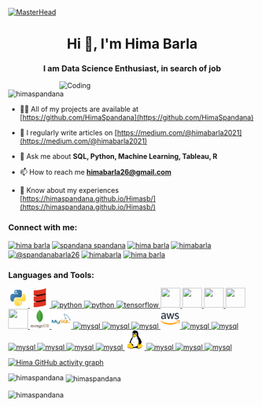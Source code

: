[![MasterHead](https://media-exp1.licdn.com/dms/image/C4D12AQEeOHUlSyCGQw/article-cover_image-shrink_600_2000/0/1622428126770?e=1660176000&v=beta&t=enqQHYTYtPXIh2AnFs6mOCUjTfgRFTNTkuF4_KuKj-A)](https://github.com/HimaSpandana)
<h1 align="center">Hi 👋, I'm Hima Barla</h1>
<h3 align="center">I am Data Science Enthusiast, in search of job</h3>

<img align = "right" alt="Coding" width="400" src="https://www.edureka.co/blog/wp-content/uploads/2018/08/Insurance-Leadspace-Aniamted.gif"> 

<p align="left"> <img src="https://komarev.com/ghpvc/?username=himaspandana&label=Profile%20views&color=0e75b6&style=flat" alt="himaspandana" /> </p>

- 👨‍💻 All of my projects are available at [https://github.com/HimaSpandana](https://github.com/HimaSpandana)

- 📝 I regularly write articles on [https://medium.com/@himabarla2021](https://medium.com/@himabarla2021)

- 💬 Ask me about **SQL, Python, Machine Learning, Tableau, R**

- 📫 How to reach me **himabarla26@gmail.com**

- 📄 Know about my experiences [https://himaspandana.github.io/Himasb/](https://himaspandana.github.io/Himasb/)

<h3 align="left">Connect with me:</h3>
<p align="left">
<a href="https://linkedin.com/in/hima barla" target="blank"><img align="center" src="https://raw.githubusercontent.com/rahuldkjain/github-profile-readme-generator/master/src/images/icons/Social/linked-in-alt.svg" alt="hima barla" height="30" width="40" /></a>
<a href="https://kaggle.com/spandana spandana" target="blank"><img align="center" src="https://raw.githubusercontent.com/rahuldkjain/github-profile-readme-generator/master/src/images/icons/Social/kaggle.svg" alt="spandana spandana" height="30" width="40" /></a>
<a href="https://fb.com/hima barla" target="blank"><img align="center" src="https://raw.githubusercontent.com/rahuldkjain/github-profile-readme-generator/master/src/images/icons/Social/facebook.svg" alt="hima barla" height="30" width="40" /></a>
<a href="https://instagram.com/himabarla" target="blank"><img align="center" src="https://raw.githubusercontent.com/rahuldkjain/github-profile-readme-generator/master/src/images/icons/Social/instagram.svg" alt="himabarla" height="30" width="40" /></a>
<a href="https://medium.com/@spandanabarla26" target="blank"><img align="center" src="https://raw.githubusercontent.com/rahuldkjain/github-profile-readme-generator/master/src/images/icons/Social/medium.svg" alt="@spandanabarla26" height="30" width="40" /></a>
<a href="https://www.leetcode.com/himabarla" target="blank"><img align="center" src="https://raw.githubusercontent.com/rahuldkjain/github-profile-readme-generator/master/src/images/icons/Social/leet-code.svg" alt="himabarla" height="30" width="40" /></a>
<a href="https://www.hackerearth.com/hima barla" target="blank"><img align="center" src="https://raw.githubusercontent.com/rahuldkjain/github-profile-readme-generator/master/src/images/icons/Social/hackerearth.svg" alt="hima barla" height="30" width="40" /></a>
</p>


<h3 align="left">Languages and Tools:</h3>
<p align="left"> <a href="https://www.python.org" target="_blank" rel="noreferrer"> <img src="https://raw.githubusercontent.com/devicons/devicon/master/icons/python/python-original.svg" alt="python" width="40" height="40"/> </a><a href="https://www.scala-lang.org/" target="_blank" rel="noreferrer"> <img src="https://raw.githubusercontent.com/devicons/devicon/master/icons/scala/scala-original.svg" alt="python" width="40" height="40"/> </a><a href="https://kafka.apache.org/" target="_blank" rel="noreferrer"> <img src="https://www.vectorlogo.zone/logos/apache_kafka/apache_kafka-icon.svg" alt="python" width="40" height="40"/> </a><a href="https://hadoop.apache.org/" target="_blank" rel="noreferrer"> <img src="https://www.vectorlogo.zone/logos/apache_hadoop/apache_hadoop-icon.svg" alt="python" width="40" height="40"/> </a><a href="https://www.tensorflow.org" target="_blank" rel="noreferrer"> <img src="https://www.vectorlogo.zone/logos/tensorflow/tensorflow-icon.svg" alt="tensorflow" width="40" height="40"/> </a><a href="https://pytorch.org/" target="_blank" rel="noreferrer"> <img src="https://www.vectorlogo.zone/logos/pytorch/pytorch-icon.svg" width="40" height="40"/> </a><a href="https://pandas.pydata.org/" target="_blank" rel="noreferrer"> <img src="https://numfocus.org/wp-content/uploads/2016/07/pandas-logo-300.png" width="40" height="40"/> </a><a href="https://seaborn.pydata.org/" target="_blank" rel="noreferrer"> <img src="https://files.ai-pool.com/a/21155149cb560f48f085a21264277c3c.png" width="40" height="40"/> </a><a href="https://opencv.org/" target="_blank" rel="noreferrer"> <img src="https://3.bp.blogspot.com/-yvrV6MUueGg/ToICp0YIDPI/AAAAAAAAADg/SYKg4dWpyC43AAfrDwBTR0VYmYT0QshEgCPcBGAYYCw/s1600/OpenCV_Logo.png" width="40" height="40"/> </a><a href="https://scikit-learn.org/stable/" target="_blank" rel="noreferrer"> <img src="https://thehotskills.com/wp-content/uploads/2021/11/Scikit-Learn-Logo.jpg" width="40" height="40"/> </a><a href="https://www.mongodb.com/" target="_blank" rel="noreferrer"> <img src="https://raw.githubusercontent.com/devicons/devicon/master/icons/mongodb/mongodb-original-wordmark.svg" alt="mongodb" width="40" height="40"/> </a> <a href="https://www.mysql.com/" target="_blank" rel="noreferrer"> <img src="https://raw.githubusercontent.com/devicons/devicon/master/icons/mysql/mysql-original-wordmark.svg" alt="mysql" width="40" height="40"/> </a><a href="https://www.postgresql.org/" target="_blank" rel="noreferrer"> <img src="https://images.g2crowd.com/uploads/product/image/large_detail/large_detail_251be2af3ae607c45c14e816eaa1cf41/postgresql.png" alt="mysql" width="40" height="40"/> </a><a href="https://hive.com/" target="_blank" rel="noreferrer"> <img src="https://upload.wikimedia.org/wikipedia/commons/b/bb/Apache_Hive_logo.svg" alt="mysql" width="40" height="40"/> </a><a href="https://www.tableau.com/" target="_blank" rel="noreferrer"> <img src="https://siliconangle.com/files/2013/05/tableau-logo-USE-THIS-ONE-300x160.png" alt="mysql" width="40" height="40"/> </a><a href="https://aws.amazon" target="_blank" rel="noreferrer"> <img src="https://raw.githubusercontent.com/devicons/devicon/master/icons/amazonwebservices/amazonwebservices-original-wordmark.svg" alt="mysql" width="40" height="40"/> </a><a href="https://azure.microsoft.com/en-us/" target="_blank" rel="noreferrer"> <img src="https://www.vectorlogo.zone/logos/microsoft_azure/microsoft_azure-icon.svg" alt="mysql" width="40" height="40"/> </a><a href=" https://cloud.google.com/" target="_blank" rel="noreferrer"> <img src="https://www.vectorlogo.zone/logos/google_cloud/google_cloud-icon.svg" alt="mysql" width="40" height="40"/> </a><a href="https://www.djangoproject.com/" target="_blank" rel="noreferrer"> <img src="https://image.pngaaa.com/339/4169339-middle.png" alt="mysql" width="40" height="40"/> </a><a href="https://flask.palletsprojects.com/en/2.1.x/" target="_blank" rel="noreferrer"> <img src="https://www.vectorlogo.zone/logos/pocoo_flask/pocoo_flask-icon.svg" alt="mysql" width="40" height="40"/> </a><a href="https://matlab.mathworks.com/" target="_blank" rel="noreferrer"> <img src="https://upload.wikimedia.org/wikipedia/commons/2/21/Matlab_Logo.png" alt="mysql" width="40" height="40"/> </a><a href="https://www.figma.com/" target="_blank" rel="noreferrer"> <img src="https://www.vectorlogo.zone/logos/figma/figma-icon.svg" alt="mysql" width="40" height="40"/> </a><a href="https://www.linux.org/" target="_blank" rel="noreferrer"> <img src="https://raw.githubusercontent.com/devicons/devicon/master/icons/linux/linux-original.svg" alt="mysql" width="40" height="40"/> </a><a href="https://about.gitlab.com/" target="_blank" rel="noreferrer"> <img src="https://seeklogo.com/images/G/gitlab-logo-757620E430-seeklogo.com.png" alt="mysql" width="40" height="40"/> </a><a href="https://jupyter.org/" target="_blank" rel="noreferrer"> <img src="https://technology.amis.nl/wp-content/uploads/2020/11/image-27.png" alt="mysql" width="40" height="40"/> </a><a href=" https://www.rstudio.com/" target="_blank" rel="noreferrer"> <img src="https://westcampus.yale.edu/sites/default/files/event-images/r_0.png" alt="mysql" width="40" height="40"/> </a>
  
  [![Hima GitHub activity graph](https://activity-graph.herokuapp.com/graph?username=himaspandana&&theme=xcode)](https://github.com/HimaSpandana)

  <p><img align="left" src="https://github-readme-stats.vercel.app/api/top-langs?username=himaspandana&show_icons=true&locale=en&layout=compact" alt="himaspandana" /></p>

<p>&nbsp;<img align="center" src="https://github-readme-stats.vercel.app/api?username=himaspandana&show_icons=true&locale=en" alt="himaspandana" /></p>

<p><img align="center" src="https://github-readme-streak-stats.herokuapp.com/?user=himaspandana&" alt="himaspandana" /></p>
